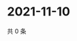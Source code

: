 # 2021-11-10

共 0 条

<!-- BEGIN WEIBO -->
<!-- 最后更新时间 Wed Nov 10 2021 19:07:26 GMT+0800 (China Standard Time) -->

<!-- END WEIBO -->
